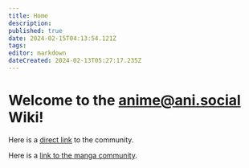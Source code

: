 ```yaml
---
title: Home
description: 
published: true
date: 2024-02-15T04:13:54.121Z
tags: 
editor: markdown
dateCreated: 2024-02-13T05:27:17.235Z
---
```


# Welcome to the anime@ani.social Wiki!

Here is a [direct link](https://ani.social/c/anime) to the community.

Here is a [link to the manga community](https://ani.social/c/manga).